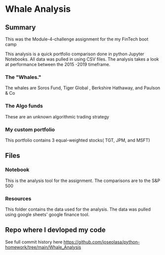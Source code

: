 # Whale Analysis
## Summary
This was the Module-4-challenge assignment for the my FinTech boot camp

This analysis is a quick portfolio comparison done in python Jupyter Notebooks. All data was pulled in using CSV files. The analysis takes a look at performance between the 2015 -2019 timeframe.

### The "Whales."
The whales are Soros Fund, Tiger Global , Berkshire Hathaway, and Paulson & Co

### The Algo funds
These are an unknown algorithmic trading strategy 

### My custom portfolio
This portfolio contains 3 equal-weighted stocks( TGT, JPM, and MSFT)

## Files
### Notebook
This is the analysis tool for the assignment.
The comparisons are to the S&P 500

### Resources
This folder contains the data used for the analysis. The data was pulled using google sheets' google finance tool. 


## Repo where I devloped my code
See full commit history here
https://github.com/joseolasa/python-homework/tree/main/Whale_Analysis
